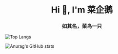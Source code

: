 <h1 align="center">Hi 👋, I'm 菜企鹅</h1>
<h3 align="center">如其名，菜鸟一只</h3>

![Top Langs](https://github-readme-stats.vercel.app/api/top-langs/?username=zfdx123&layout=donut&size_weight=0&count_weight=1)

![Anurag's GitHub stats](https://github-readme-stats.vercel.app/api?username=zfdx123&show_icons=true&theme=radical)
